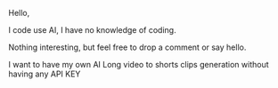 Hello,

I code use AI, I have no knowledge of coding.

Nothing interesting, but feel free to drop a comment or say hello.

I want to have my own AI Long video to shorts clips generation without having any API KEY
